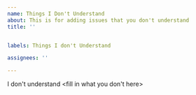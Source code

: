 ```yaml
---
name: Things I Don't Understand
about: This is for adding issues that you don't understand
title: ''


labels: Things I don't Understand

assignees: ''

---
```


I don't understand <fill in what you don't here>
